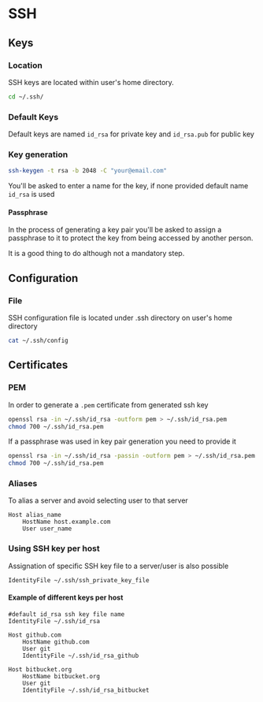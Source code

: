 # SSH

## Keys

### Location

SSH keys are located within user's home directory.

```bash
cd ~/.ssh/
```

### Default Keys

Default keys are named `id_rsa` for private key and `id_rsa.pub` for public key

### Key generation

```bash
ssh-keygen -t rsa -b 2048 -C "your@email.com"
```

You'll be asked to enter a name for the key, if none provided default name `id_rsa` is used

#### Passphrase

In the process of generating a key pair you'll be asked to assign a passphrase to it to protect the key from being
accessed by another person.

It is a good thing to do although not a mandatory step.

## Configuration

### File

SSH configuration file is located under .ssh directory on user's home directory

```bash
cat ~/.ssh/config
```

## Certificates

### PEM

In order to generate a `.pem` certificate from generated ssh key

```bash
openssl rsa -in ~/.ssh/id_rsa -outform pem > ~/.ssh/id_rsa.pem
chmod 700 ~/.ssh/id_rsa.pem
```

If a passphrase was used in key pair generation you need to provide it

```bash
openssl rsa -in ~/.ssh/id_rsa -passin -outform pem > ~/.ssh/id_rsa.pem
chmod 700 ~/.ssh/id_rsa.pem
```

### Aliases

To alias a server and avoid selecting user to that server

```
Host alias_name
    HostName host.example.com
    User user_name
```

### Using SSH key per host

Assignation of specific SSH key file to a server/user is also possible

```
IdentityFile ~/.ssh/ssh_private_key_file
```

#### Example of different keys per host

```
#default id_rsa ssh key file name
IdentityFile ~/.ssh/id_rsa

Host github.com
    HostName github.com
    User git
    IdentityFile ~/.ssh/id_rsa_github

Host bitbucket.org
    HostName bitbucket.org
    User git
    IdentityFile ~/.ssh/id_rsa_bitbucket
```
